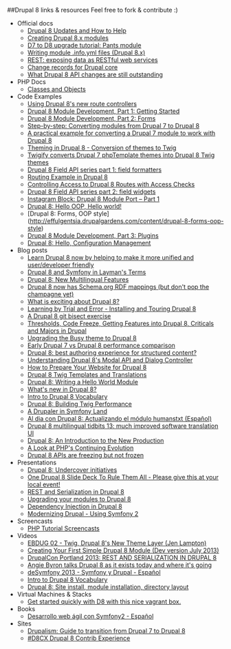 ##Drupal 8 links & resources 
  Feel free to fork & contribute :)

+ Official docs
    + [Drupal 8 Updates and How to Help](https://drupal.org/community-initiatives/drupal-core)
    + [Creating Drupal 8.x modules](https://drupal.org/node/1915030)
    + [D7 to D8 upgrade tutorial: Pants module](https://drupal.org/node/1911346)
    + [Writing module .info.yml files (Drupal 8.x)](https://drupal.org/node/2000204)
    + [REST: exposing data as RESTful web services](https://drupal.org/documentation/modules/rest)
    + [Change records for Drupal core](https://drupal.org/list-changes)
    + [What Drupal 8 API changes are still outstanding](https://groups.drupal.org/node/313408)
+ PHP Docs
    + [Classes and Objects](http://php.net/manual/en/language.oop5.php)
+ Code Examples
    + [Using Drupal 8's new route controllers](http://previousnext.com.au/blog/using-drupal-8s-new-route-controllers)
    + [Drupal 8 Module Development, Part 1: Getting Started](http://getlevelten.com/blog/ian-whitcomb/drupal-8-module-development-part-1-getting-started)
    + [Drupal 8 Module Development, Part 2: Forms](http://getlevelten.com/blog/ian-whitcomb/drupal-8-module-development-part-2-forms)
    + [Step-by-step: Converting modules from Drupal 7 to Drupal 8](http://webchick.net/upgrade-modules-d8)
    + [A practical example for converting a Drupal 7 module to work with Drupal 8](http://www.pixelite.co.nz/article/practical-example-converting-drupal-7-module-work-drupal-8)
    + [Theming in Drupal 8 - Conversion of themes to Twig](http://www.undpaul.de/blog/2013/07/04/theming-drupal-8-conversion-themes-twig)
    + [Twigify converts Drupal 7 phpTemplate themes into Drupal 8 Twig themes](https://github.com/ElephantVentures/public-twigify)    
    + [Drupal 8 Field API series part 1: field formatters](http://realize.be/drupal-8-field-api-series-part-1-field-formatters)
    + [Routing Example in Drupal 8](https://github.com/nathanjo/example_d8)
    + [Controlling Access to Drupal 8 Routes with Access Checks](http://previousnext.com.au/blog/controlling-access-drupal-8-routes-access-checks)
    + [Drupal 8 Field API series part 2: field widgets](http://realize.be/drupal-8-field-api-series-part-2-field-widgets)
    + [Instagram Block: Drupal 8 Module Port – Part 1](http://yanniboi.wordpress.com/2013/08/10/instagram-block-1/)
    + [Drupal 8: Hello OOP, Hello world!](http://effulgentsia.drupalgardens.com/content/drupal-8-hello-oop-hello-world)
    + [Drupal 8: Forms, OOP style] (http://effulgentsia.drupalgardens.com/content/drupal-8-forms-oop-style)
    + [Drupal 8 Module Development, Part 3: Plugins](http://getlevelten.com/blog/ian-whitcomb/drupal-8-module-development-part-3-plugins)
    + [Drupal 8: Hello, Configuration Management](http://drupal8cmi.org/drupal-8-hello-configuration-management)
+ Blog posts
    + [Learn Drupal 8 now by helping to make it more unified and user/developer friendly](http://hojtsy.hu/blog/2013-feb-07/learn-drupal-8-now-helping-make-it-more-unified-and-userdeveloper-friendly)
    + [Drupal 8 and Symfony in Layman's Terms](http://www.duoconsulting.com/blog/drupal-8-and-symfony-laymans-terms)
    + [Drupal 8: New Multilingual Features](http://drupalize.me/blog/201307/drupal-8-new-multilingual-features)
    + [Drupal 8 now has Schema.org RDF mappings (but don't pop the champagne yet)](http://lin-clark.com/blog/drupal-8-now-has-schemaorg-rdf-mappings-dont-pop-champagne-yet)
    + [What is exciting about Drupal 8?](http://www.youtube.com/watch?v=PDBGluyY0B8)
    + [Learning by Trial and Error - Installing and Touring Drupal 8](http://drupalize.me/blog/201306/learning-trial-and-error-installing-and-touring-drupal-8)
    + [A Drupal 8 git bisect exercise](http://build2be.com/content/drupal-8-git-bisect-exercise)
    + [Thresholds, Code Freeze, Getting Features into Drupal 8, Criticals and Majors in Drupal](http://comm-press.de/en/blog/thresholds-code-freeze-getting-features-drupal-8-criticals-and-majors-drupal)
    + [Upgrading the Busy theme to Drupal 8](http://www.undpaul.de/blog/2013/06/02/upgrading-busy-theme-drupal-8)
    + [Early Drupal 7 vs Drupal 8 performance comparison](http://www.netstudio.gr/en/blog/early-drupal-7-vs-drupal-8-performance-comparison)
    + [Drupal 8: best authoring experience for structured content?](http://wimleers.com/article/drupal-8-structured-content-authoring-experience)
    + [Understanding Drupal 8's Modal API and Dialog Controller](http://previousnext.com.au/blog/understanding-drupal-8s-modal-api-and-dialog-controller)
    + [How to Prepare Your Website for Drupal 8](http://www.mediacurrent.com/blog/how-prepare-your-website-drupal-8)
    + [Drupal 8 Twig Templates and Translations](http://getlevelten.com/blog/mark-carver/drupal-8-twig-templates-and-translations)
    + [Drupal 8: Writing a Hello World Module](http://drupalize.me/blog/201307/drupal-8-writing-hello-world-module)
    + [What's new in Drupal 8?](http://www.mediacurrent.com/blog/whats-new-drupal-8)
    + [Intro to Drupal 8 Vocabulary](http://www.mediacurrent.com/blog/intro-drupal-8-vocabulary)
    + [Drupal 8: Building Twig Performance](https://www.acquia.com/blog/drupal-8-building-twig-performance)
    + [A Drupaler in Symfony Land](http://krisandju.e-webindustries.com/blog/drupaler-symfony-land)
    + [Al dia con Drupal 8: Actualizando el módulo humanstxt (Español)](http://cambrico.net/drupal/al-dia-con-drupal-8-actualizando-el-modulo-humanstxt)
    + [Drupal 8 multilingual tidbits 13: much improved software translation UI](http://hojtsy.hu/blog/2013-aug-20/drupal-8-multilingual-tidbits-13-much-improved-software-translation-ui)
    + [Drupal 8: An Introduction to the New Production](http://www.titancloudworks.com/captains_log/post/drupal-an-introduction-to-the-new-production)
    + [A Look at PHP's Continuing Evolution](https://www.acquia.com/blog/look-phps-continuing-evolution)
    + [Drupal 8 APIs are freezing but not frozen](http://buytaert.net/drupal-8-apis-are-freezing-but-not-frozen)
+ Presentations
    + [Drupal 8: Undercover initiatives](http://pcambra.github.io/d8undercover/)
    + [One Drupal 8 Slide Deck To Rule Them All - Please give this at your local event!](http://webchick.net/drupal-8-slides)
    + [REST and Serialization in Drupal 8](http://linclark.github.io/d8-rest-slides/)
    + [Upgrading your modules to Drupal 8](https://portland2013.drupal.org/node/1683)
    + [Dependency Injection in Drupal 8](https://portland2013.drupal.org/session/dependency-injection-drupal-8)
    + [Modernizing Drupal - Using Symfony 2](http://www.garfieldtech.com/presentations/sflportland-drupal8-symfony2/)
+ Screencasts
    + [PHP Tutorial Screencasts](http://knpuniversity.com/)
+ Videos
    + [EBDUG 02 - Twig, Drupal 8's New Theme Layer (Jen Lampton)](http://www.youtube.com/watch?v=adrW67KrdUY)
    + [Creating Your First Simple Drupal 8 Module (Dev version July 2013)](http://www.youtube.com/watch?v=Q-aubgnL72s)
    + [DrupalCon Portland 2013: REST AND SERIALIZATION IN DRUPAL 8](http://www.youtube.com/watch?v=6FNfy7pU6mE)
    + [Angie Byron talks Drupal 8 as it exists today and where it's going](http://www.youtube.com/watch?v=pOrCf_PVYcc)
    + [deSymfony 2013 - Symfony y Drupal - Español](http://www.youtube.com/watch?v=luiSlDeQh3s)
    + [Intro to Drupal 8 Vocabulary](http://www.youtube.com/watch?v=15vkeh91ql4)
    + [Drupal 8: Site install, module installation, directory layout](http://www.youtube.com/watch?v=k9G2IWGgWjY)
+ Virtual Machines & Stacks
    + [Get started quickly with D8 with this nice vagrant box.](https://github.com/fabsor/vagrantd8)
+ Books
    + [Desarrollo web ágil con Symfony2 - Español](http://symfony.es/libro/)
+ Sites
    + [Drupalism: Guide to transition from Drupal 7 to Drupal 8](http://www.drupalism.com/)
    + [#D8CX Drupal 8 Contrib Experience](http://d8cx.org/)
